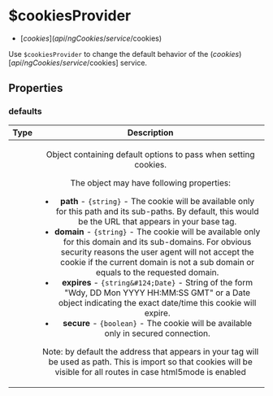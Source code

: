 



# $cookiesProvider


* [$cookies](api/ngCookies/service/$cookies)








Use `$cookiesProvider` to change the default behavior of the ($cookies)[api/ngCookies/service/$cookies] service.







  







## Properties
### defaults

| Type | Description |
| :--: | :--: |
|  | <p>Object containing default options to pass when setting cookies.</p> <p>The object may have following properties:</p> <ul> <li><strong>path</strong> - <code>{string}</code> - The cookie will be available only for this path and its sub-paths. By default, this would be the URL that appears in your base tag.</li> <li><strong>domain</strong> - <code>{string}</code> - The cookie will be available only for this domain and its sub-domains. For obvious security reasons the user agent will not accept the cookie if the current domain is not a sub domain or equals to the requested domain.</li> <li><strong>expires</strong> - <code>{string&amp;#124;Date}</code> - String of the form &quot;Wdy, DD Mon YYYY HH:MM:SS GMT&quot; or a Date object indicating the exact date/time this cookie will expire.</li> <li><strong>secure</strong> - <code>{boolean}</code> - The cookie will be available only in secured connection.</li> </ul> <p>Note: by default the address that appears in your <base> tag will be used as path. This is import so that cookies will be visible for all routes in case html5mode is enabled</p>  |
  





